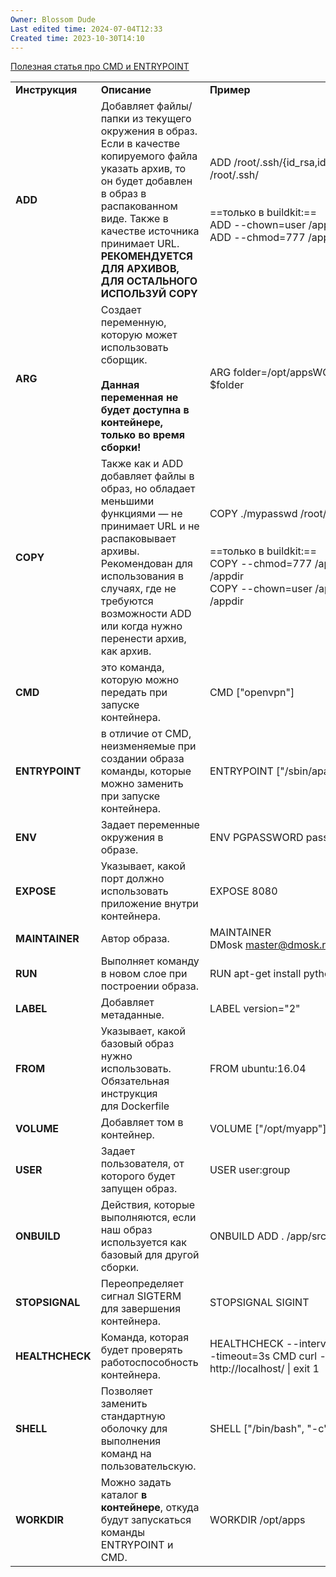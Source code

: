 ```yaml
---
Owner: Blossom Dude
Last edited time: 2024-07-04T12:33
Created time: 2023-10-30T14:10
---
```

[Полезная статья про CMD и ENTRYPOINT](https://habr.com/ru/companies/slurm/articles/329138/)

|   |   |   |
|---|---|---|
|**Инструкция**|**Описание**|**Пример**|
|**ADD**|Добавляет файлы/папки из текущего окружения в образ. Если в качестве копируемого файла указать архив, то он будет добавлен в образ в распакованном виде. Также в качестве источника принимает URL. **РЕКОМЕНДУЕТСЯ ДЛЯ АРХИВОВ, ДЛЯ ОСТАЛЬНОГО ИСПОЛЬЗУЙ COPY**|ADD /root/.ssh/{id_rsa,id_rsa.pub} /root/.ssh/  <br>  <br>  <br>==только в buildkit:==  <br>ADD --chown=user /app /appdir  <br>ADD --chmod=777 /app /appdir|
|**ARG**|Создает переменную, которую может использовать сборщик.  <br>  <br>**Данная переменная не будет доступна в контейнере, только во время сборки!**|ARG folder=/opt/appsWORKDIR $folder|
|**COPY**|Также как и ADD добавляет файлы в образ, но обладает меньшими функциями — не принимает URL и не распаковывает архивы. Рекомендован для использования в случаях, где не требуются возможности ADD или когда нужно перенести архив, как архив.|COPY ./mypasswd /root/  <br>  <br>  <br>==только в buildkit:==  <br>COPY --chmod=777 /app /appdir  <br>COPY --chown=user /app /appdir|
|**CMD**|это команда, которую можно передать при запуске контейнера.|CMD ["openvpn"]|
|**ENTRYPOINT**|в отличие от CMD, неизменяемые при создании образа команды, которые можно заменить при запуске контейнера.|ENTRYPOINT ["/sbin/apache2"]|
|**ENV**|Задает переменные окружения в образе.|ENV PGPASSWORD pass|
|**EXPOSE**|Указывает, какой порт должно использовать приложение внутри контейнера.|EXPOSE 8080|
|**MAINTAINER**|Автор образа.|MAINTAINER DMosk <master@dmosk.ru>|
|**RUN**|Выполняет команду в новом слое при построении образа.|RUN apt-get install python|
|**LABEL**|Добавляет метаданные.|LABEL version="2"|
|**FROM**|Указывает, какой базовый образ нужно использовать. Обязательная инструкция для Dockerfile|FROM ubuntu:16.04|
|**VOLUME**|Добавляет том в контейнер.|VOLUME ["/opt/myapp"]|
|**USER**|Задает пользователя, от которого будет запущен образ.|USER user:group|
|**ONBUILD**|Действия, которые выполняются, если наш образ используется как базовый для другой сборки.|ONBUILD ADD . /app/src|
|**STOPSIGNAL**|Переопределяет сигнал SIGTERM для завершения контейнера.|STOPSIGNAL SIGINT|
|**HEALTHCHECK**|Команда, которая будет проверять работоспособность контейнера.|HEALTHCHECK --interval=5m --timeout=3s CMD curl -f http://localhost/ \| exit 1|
|**SHELL**|Позволяет заменить стандартную оболочку для выполнения команд на пользовательскую.|SHELL ["/bin/bash", "-c"]|
|**WORKDIR**|Можно задать каталог **в контейнере**, откуда будут запускаться команды ENTRYPOINT и CMD.|WORKDIR /opt/apps|